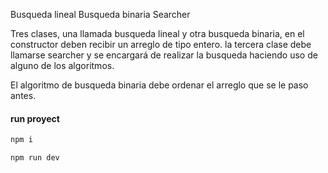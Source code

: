 Busqueda lineal
Busqueda binaria
Searcher

Tres clases, una llamada busqueda lineal y otra busqueda
binaria, en el constructor deben recibir un arreglo de tipo
entero. la tercera clase debe llamarse searcher
y se encargará de realizar la busqueda haciendo uso
de alguno de los algoritmos.

El algoritmo de busqueda binaria debe ordenar
el arreglo que se le paso antes.

#### run proyect

```bash
npm i
``` 
```bash
npm run dev
``` 
